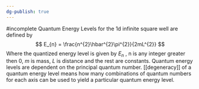 ```yaml
---
dg-publish: true
---
```

#incomplete 
Quantum Energy Levels for the 1d infinite square well are defined by 
$$
E_{n} =  \frac{n^{2}\hbar^{2}\pi^{2}}{2mL^{2}}
$$
Where the quantized energy level is given by $E_{n}$ , n is any integer greater then 0, $m$ is mass, $L$ is distance and the rest are constants. 
Quantum energy levels are dependent on the principal quantum number. [[degeneracy]] of a quantum energy level means how many combinations of quantum numbers for each axis can be used to yield a particular quantum energy level.


